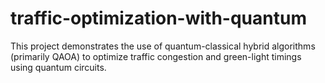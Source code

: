 # traffic-optimization-with-quantum
This project demonstrates the use of quantum-classical hybrid algorithms (primarily QAOA) to optimize traffic congestion and green-light timings using quantum circuits. 

